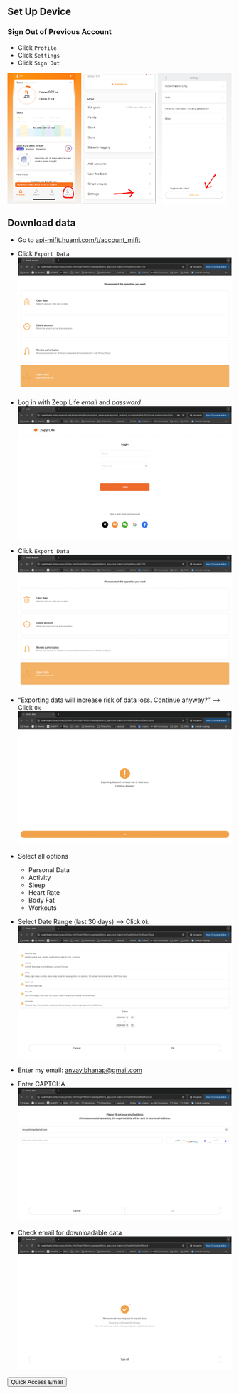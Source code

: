 
## Set Up Device
### Sign Out of Previous Account
- Click `Profile`
- Click `Settings`
- Click `Sign Out`

<div style="display: flex;   justify-content: space-between;">
   <img src="./images/profile.JPG" style="width: 33%;" alt="Profile">
   <img src="./images/settings.JPG" style="width: 33%;" alt="Settings">
   <img src="./images/signOut.JPG" style="width: 33%;" alt="SignOut">
</div> 
<p></p> 



## Download data
- Go to [api-mifit.huami.com/t/account_mifit](https://user.huami.com/privacy2/index.html?loginPlatform=web&platform_app=com.xiaomi.hm.health&v=4.0.17#/)
- Click `Export Data`
![Homepage](./images/exportHomepage.png)


- Log in with Zepp Life _email_ and _password_
![Login](/images/login.png)

- Click `Export Data`
![Homepage](./images/exportHomepage.png)

- “Exporting data will increase risk of data loss. Continue anyway?” —> Click `Ok`
![Warning](./images/warning.png)

- Select all options 
    - Personal Data
    - Activity
    - Sleep
    - Heart Rate
    - Body Fat
    - Workouts 
- Select Date Range (last 30 days) —> Click `Ok`
![SelectAll](./images/selectAll.png)

- Enter my email: anvay.bhanap@gmail.com
- Enter CAPTCHA
![Verification](./images/verification.png)

- Check email for downloadable data
![Email](./images/sent2Email.png)



<button src="https://mail.google.com/mail/u/0/#inbox" target=”_blank”>Quick Access Email</button>

